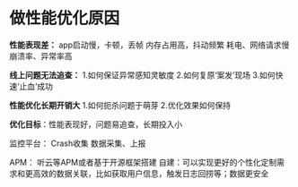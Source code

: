 # 做性能优化原因

**性能表现差：**
app启动慢，卡顿，丢帧
内存占用高，抖动频繁
耗电、网络请求慢
崩溃率、异常率高

**线上问题无法追查：**
1.如何保证异常感知灵敏度
2.如何复原‘案发’现场
3.如何快速‘止血’成功

**性能优化长期开销大**
1.如何扼杀问题于萌芽
2.优化效果如何保持

**优化目标**：性能表现好，问题易追查，长期投入小



监控平台：
Crash收集
数据采集、上报

APM：
听云等APM或者基于开源框架搭建
自建：可以实现更好的个性化定制需求和更高效的数据关联，比如获取用户信息，触发日志回捞等；数据更安全